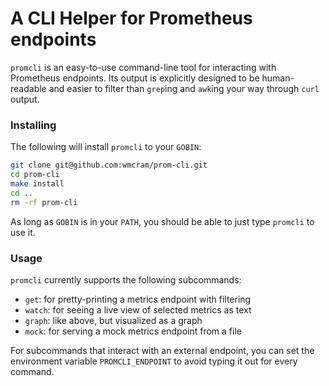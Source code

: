 # A CLI Helper for Prometheus endpoints

`promcli` is an easy-to-use command-line tool for interacting with 
Prometheus endpoints. Its output is explicitly designed to be human-readable
and easier to filter than `grep`ing and `awk`ing your way through `curl` output.

### Installing

The following will install `promcli` to your `GOBIN`:

```bash
git clone git@github.com:wmcram/prom-cli.git
cd prom-cli
make install
cd ..
rm -rf prom-cli
```

As long as `GOBIN` is in your `PATH`, you should be able to just type
`promcli` to use it.

### Usage

`promcli` currently supports the following subcommands:
- `get`: for pretty-printing a metrics endpoint with filtering
- `watch`: for seeing a live view of selected metrics as text
- `graph`: like above, but visualized as a graph
- `mock`: for serving a mock metrics endpoint from a file

For subcommands that interact with an external endpoint, you can set
the environment variable `PROMCLI_ENDPOINT` to avoid typing it out for
every command.

